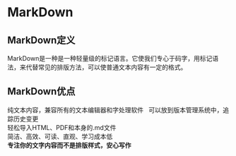 # MarkDown  
## MarkDown定义  
MarkDown是一种是一种轻量级的标记语言。它使我们专心于码字，用标记语法，来代替常见的排版方法，可以使普通文本内容有一定的格式。  
## MarkDown优点  
纯文本内容，兼容所有的文本编辑器和字处理软件  
可以放到版本管理系统中，追踪历史变更  
轻松导入HTML、PDF和本身的.md文件  
简洁、高效、可读、直观、学习成本低  
**专注你的文字内容而不是排版样式，安心写作**
